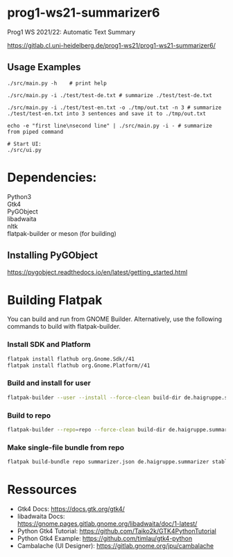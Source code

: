 # prog1-ws21-summarizer6

Prog1 WS 2021/22: Automatic Text Summary

https://gitlab.cl.uni-heidelberg.de/prog1-ws21/prog1-ws21-summarizer6/


## Usage Examples

```
./src/main.py -h    # print help

./src/main.py -i ./test/test-de.txt # summarize ./test/test-de.txt

./src/main.py -i ./test/test-en.txt -o ./tmp/out.txt -n 3 # summarize ./test/test-en.txt into 3 sentences and save it to ./tmp/out.txt 

echo -e "first line\nsecond line" | ./src/main.py -i - # summarize from piped command

# Start UI:
./src/ui.py
```


# Dependencies:

Python3  
Gtk4  
PyGObject  
libadwaita  
nltk  
flatpak-builder or meson (for building)

## Installing PyGObject

https://pygobject.readthedocs.io/en/latest/getting_started.html


# Building Flatpak

You can build and run from GNOME Builder. Alternatively, use the following commands to build with flatpak-builder.

### Install SDK and Platform

```bash
flatpak install flathub org.Gnome.Sdk//41
flatpak install flathub org.Gnome.Platform//41
```

### Build and install for user

```bash
flatpak-builder --user --install --force-clean build-dir de.haigruppe.summarizer.json
```

### Build to repo

```bash
flatpak-builder --repo=repo --force-clean build-dir de.haigruppe.summarizer.json
```

### Make single-file bundle from repo

```bash
flatpak build-bundle repo summarizer.json de.haigruppe.summarizer stable --runtime-repo="https://flathub.org/repo/flathub.flatpakrepo"
```

# Ressources

- Gtk4 Docs: https://docs.gtk.org/gtk4/
- libadwaita Docs: https://gnome.pages.gitlab.gnome.org/libadwaita/doc/1-latest/
- Python Gtk4 Tutorial: https://github.com/Taiko2k/GTK4PythonTutorial
- Python Gtk4 Example: https://github.com/timlau/gtk4-python
- Cambalache (UI Designer): https://gitlab.gnome.org/jpu/cambalache
